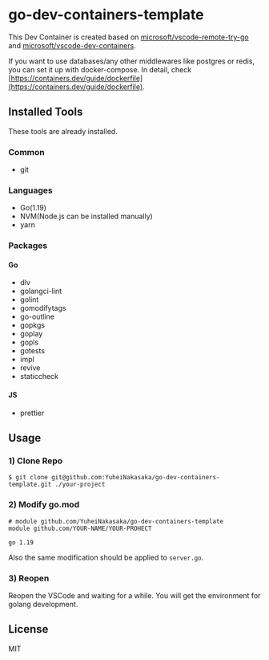 # go-dev-containers-template

This Dev Container is created based on [microsoft/vscode-remote-try-go](https://github.com/microsoft/vscode-remote-try-go) and [microsoft/vscode-dev-containers](https://github.com/microsoft/vscode-dev-containers).

If you want to use databases/any other middlewares like postgres or redis, you can set it up with docker-compose. In detail, check [https://containers.dev/guide/dockerfile](https://containers.dev/guide/dockerfile).

## Installed Tools

These tools are already installed.

### Common

- git

### Languages

- Go(1.19)
- NVM(Node.js can be installed manually)
- yarn

### Packages

#### Go

- dlv
- golangci-lint
- golint
- gomodifytags
- go-outline
- gopkgs
- goplay
- gopls
- gotests
- impl
- revive
- staticcheck

#### JS

- prettier

## Usage

### 1) Clone Repo

```
$ git clone git@github.com:YuheiNakasaka/go-dev-containers-template.git ./your-project
```

### 2) Modify go.mod

```
# module github.com/YuheiNakasaka/go-dev-containers-template
module github.com/YOUR-NAME/YOUR-PROHECT

go 1.19
```

Also the same modification should be applied to `server.go`.

### 3) Reopen

Reopen the VSCode and waiting for a while. You will get the environment for golang development.

## License

MIT
